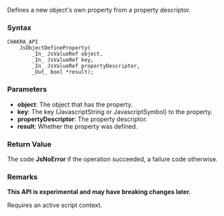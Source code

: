 Defines a new object's own property from a property descriptor.
### Syntax

```
CHAKRA_API
    JsObjectDefineProperty(
        _In_ JsValueRef object,
        _In_ JsValueRef key,
        _In_ JsValueRef propertyDescriptor,
        _Out_ bool *result);
```

### Parameters

* __object__: The object that has the property.
* __key__: The key (JavascriptString or JavascriptSymbol) to the property.
* __propertyDescriptor__: The property descriptor.
* __result__: Whether the property was defined.

### Return Value
The code **JsNoError** if the operation succeeded, a failure code otherwise.

### Remarks
**This API is experimental and may have breaking changes later.**

Requires an active script context.
